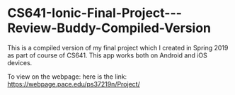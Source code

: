 # CS641-Ionic-Final-Project---Review-Buddy-Compiled-Version

This is a compiled version of my final project which I created in Spring 2019 as part of course of CS641.
This app works both on Android and iOS devices.

To view on the webpage: here is the link: https://webpage.pace.edu/ps37219n/Project/
